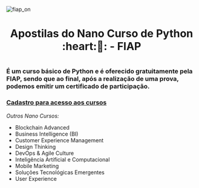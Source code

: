 
![fiap_on](https://user-images.githubusercontent.com/77854170/112556736-91cc3200-8da9-11eb-9ddc-c8627ee1018e.png)

<h1 align="center">Apostilas do Nano Curso de Python :heart:🐍: - FIAP<h1>

<h3 align="left">É um curso básico de Python e é oferecido gratuitamente pela FIAP, sendo que ao final, após a realização de uma prova, podemos emitir um certificado de participação.<h3>

### [Cadastro para acesso aos cursos](https://on.fiap.com.br/local/movimentobrasildigital/)

_Outros Nano Cursos:_

- Blockchain Advanced
- Business Intelligence (BI)
- Customer Experience Management
- Design Thinking
- DevOps & Agile Culture
- Inteligência Artificial e Computacional
- Mobile Marketing
- Soluções Tecnológicas Emergentes
- User Experience

